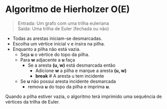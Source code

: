 # Algoritmo de Hierholzer O(E)

> Entrada: Um grafo com uma trilha euleriana  
> Saída: Uma trilha de Euler (fechada ou não)
  
* Todas as arestas iniciam-se desmarcadas.
* Escolha um vértice inicial v e insira na pilha.
* Enquanto a pilha não está vazia.
    * Seja **u** o vértice do topo da pilha.
    * Para **w** adjacente a **u** faça
        * Se a aresta **(u, w)** está desmarcada então
            * Adicione **w** a pilha e marque a aresta **(u, w)**
            * **break**  # A aresta u tem incidente
    * Se **u** não possui aresta incidente desmarcada
        * remova **u** do topo da pilha e imprima **u**.

Quando a pilha estiver vazia, o algoritmo terá imprimido uma sequência de vértices da trilha de Euler.
